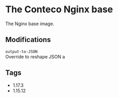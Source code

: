 # The Conteco Nginx base

The Nginx base image. 

## Modifications

`output-to-JSON`  
Override to reshape JSON a

## Tags

* 1.17.3
* 1.15.12  
